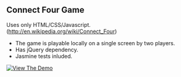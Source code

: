 Connect Four Game
-----------------
Uses only HTML/CSS/Javascript. (http://en.wikipedia.org/wiki/Connect_Four)

* The game is playable locally on a single screen by two players.
* Has jQuery dependency.
* Jasmine tests inluded.

[![View The Demo](https://www.mtb.com/personal/onlineservices/PublishingImages/alt-banking-button-view-demo-cs5452.jpg)](http://codepen.io/vasanthkay/pen/bfHKp)

